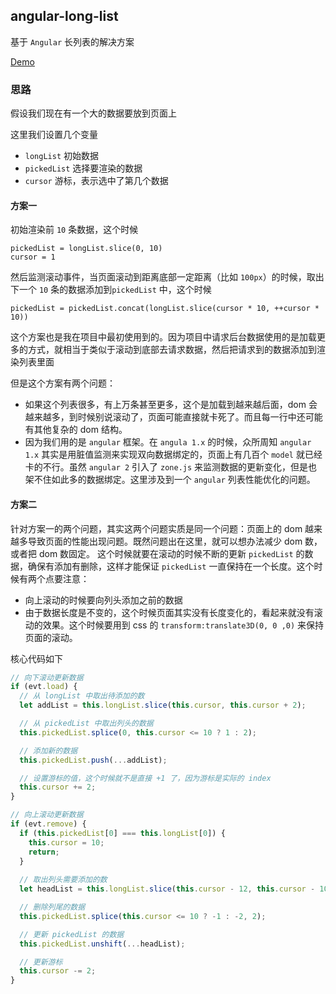 ## angular-long-list

基于 `Angular` 长列表的解决方案

[Demo](https://joenzhu.github.io/angular-long-list/)

### 思路

假设我们现在有一个大的数据要放到页面上 

这里我们设置几个变量
- `longList`    初始数据
- `pickedList`  选择要渲染的数据
- `cursor`      游标，表示选中了第几个数据

#### 方案一
初始渲染前 `10` 条数据，这个时候
```
pickedList = longList.slice(0, 10)
cursor = 1
```
然后监测滚动事件，当页面滚动到距离底部一定距离（比如 `100px`）的时候，取出下一个 `10` 条的数据添加到`pickedList` 中，这个时候
```
pickedList = pickedList.concat(longList.slice(cursor * 10, ++cursor * 10))
```
这个方案也是我在项目中最初使用到的。因为项目中请求后台数据使用的是加载更多的方式，就相当于类似于滚动到底部去请求数据，然后把请求到的数据添加到渲染列表里面 

但是这个方案有两个问题：
- 如果这个列表很多，有上万条甚至更多，这个是加载到越来越后面，dom 会越来越多，到时候别说滚动了，页面可能直接就卡死了。而且每一行中还可能有其他复杂的 dom 结构。
- 因为我们用的是 `angular` 框架。在 `angula 1.x` 的时候，众所周知 `angular 1.x` 其实是用脏值监测来实现双向数据绑定的，页面上有几百个 `model` 就已经卡的不行。虽然 `angular 2` 引入了 `zone.js` 来监测数据的更新变化，但是也架不住如此多的数据绑定。这里涉及到一个 `angular` 列表性能优化的问题。

#### 方案二
针对方案一的两个问题，其实这两个问题实质是同一个问题：页面上的 dom 越来越多导致页面的性能出现问题。既然问题出在这里，就可以想办法减少 dom 数，或者把 dom 数固定。 这个时候就要在滚动的时候不断的更新 `pickedList` 的数据，确保有添加有删除，这样才能保证 `pickedList` 一直保持在一个长度。这个时候有两个点要注意：
- 向上滚动的时候要向列头添加之前的数据
- 由于数据长度是不变的，这个时候页面其实没有长度变化的，看起来就没有滚动的效果。这个时候要用到 css 的 `transform:translate3D(0, 0 ,0)` 来保持页面的滚动。

核心代码如下
```typescript
// 向下滚动更新数据
if (evt.load) {
  // 从 longList 中取出待添加的数
  let addList = this.longList.slice(this.cursor, this.cursor + 2);

  // 从 pickedList 中取出列头的数据
  this.pickedList.splice(0, this.cursor <= 10 ? 1 : 2);

  // 添加新的数据
  this.pickedList.push(...addList);

  // 设置游标的值，这个时候就不是直接 +1 了，因为游标是实际的 index
  this.cursor += 2;
}

// 向上滚动更新数据
if (evt.remove) {
  if (this.pickedList[0] === this.longList[0]) {
    this.cursor = 10;
    return;
  }
  
  // 取出列头需要添加的数
  let headList = this.longList.slice(this.cursor - 12, this.cursor - 10);

  // 删除列尾的数据
  this.pickedList.splice(this.cursor <= 10 ? -1 : -2, 2);

  // 更新 pickedList 的数据
  this.pickedList.unshift(...headList);

  // 更新游标
  this.cursor -= 2;
}
``` 
